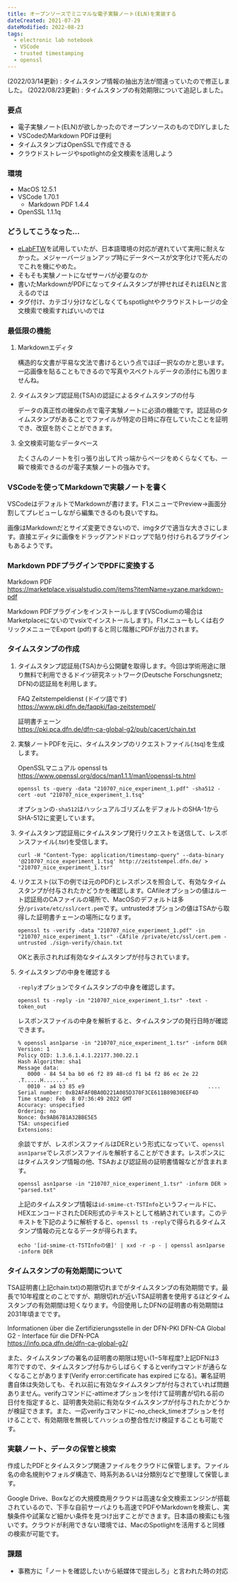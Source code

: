 ```yaml
---
title: オープンソースでミニマルな電子実験ノート(ELN)を実装する
dateCreated: 2021-07-29
dateModified: 2022-08-23
tags:
  - electronic lab notebook
  - VSCode
  - trusted timestamping
  - openssl
---
```


(2022/03/14更新) : タイムスタンプ情報の抽出方法が間違っていたので修正しました。
(2022/08/23更新) : タイムスタンプの有効期限について追記しました。

### 要点

- 電子実験ノート(ELN)が欲しかったのでオープンソースのものでDIYしました
- VSCodeのMarkdown PDFは便利
- タイムスタンプはOpenSSLで作成できる
- クラウドストレージやspotlightの全文検索を活用しよう


### 環境

- MacOS 12.5.1
- VSCode 1.70.1
  - Markdown PDF 1.4.4
- OpenSSL 1.1.1q


### どうしてこうなった...

- [eLabFTW](https://www.elabftw.net/)を試用していたが、日本語環境の対応が遅れていて実用に耐えなかった。メジャーバージョンアップ時にデータベースが文字化けで死んだのでこれを機にやめた。
- そもそも実験ノートになぜサーバが必要なのか
- 書いたMarkdownがPDFになってタイムスタンプが押せればそれはELNと言えるのでは
- タグ付け、カテゴリ分けなどしなくてもspotlightやクラウドストレージの全文検索で検索すればいいのでは


### 最低限の機能

1. Markdownエディタ

   構造的な文書が平易な文法で書けるという点でほぼ一択なのかと思います。一応画像を貼ることもできるので写真やスペクトルデータの添付にも困りませんね。

1. タイムスタンプ認証局(TSA)の認証によるタイムスタンプの付与

   データの真正性の確保の点で電子実験ノートに必須の機能です。認証局のタイムスタンプがあることでファイルが特定の日時に存在していたことを証明でき、改竄を防ぐことができます。

1. 全文検索可能なデータベース

   たくさんのノートを引っ張り出して片っ端からページをめくらなくても、一瞬で検索できるのが電子実験ノートの強みです。


### VSCodeを使ってMarkdownで実験ノートを書く

VSCodeはデフォルトでMarkdownが書けます。F1メニューでPreview->画面分割してプレビューしながら編集できるのも良いですね。

画像はMarkdownだとサイズ変更できないので、imgタグで適当な大きさにします。直接エディタに画像をドラッグアンドドロップで貼り付けられるプラグインもあるようです。


### Markdown PDFプラグインでPDFに変換する

Markdown PDF  
https://marketplace.visualstudio.com/items?itemName=yzane.markdown-pdf

Markdown PDFプラグインをインストールします(VSCodiumの場合はMarketplaceにないのでvsixでインストールします)。F1メニューもしくは右クリックメニューでExport (pdf)すると同じ階層にPDFが出力されます。


### タイムスタンプの作成

1. タイムスタンプ認証局(TSA)から公開鍵を取得します。今回は学術用途に限り無料で利用できるドイツ研究ネットワーク(Deutsche Forschungsnetz; DFN)の認証局を利用します。

   FAQ Zeitstempeldienst (ドイツ語です)  
   https://www.pki.dfn.de/faqpki/faq-zeitstempel/

   証明書チェーン  
   https://pki.pca.dfn.de/dfn-ca-global-g2/pub/cacert/chain.txt

1. 実験ノートPDFを元に、タイムスタンプのリクエストファイル(.tsq)を生成します。

   OpenSSLマニュアル openssl ts  
   https://www.openssl.org/docs/man1.1.1/man1/openssl-ts.html

   ```
   openssl ts -query -data "210707_nice_experiment_1.pdf" -sha512 -cert -out "210707_nice_experiment_1.tsq"
   ```

   オプションの`-sha512`はハッシュアルゴリズムをデフォルトのSHA-1からSHA-512に変更しています。

1. タイムスタンプ認証局にタイムスタンプ発行リクエストを送信して、レスポンスファイル(.tsr)を受信します。

   ```
   curl -H "Content-Type: application/timestamp-query" --data-binary '@210707_nice_experiment_1.tsq' http://zeitstempel.dfn.de/ > "210707_nice_experiment_1.tsr"
   ```

1. リクエスト(以下の例では元のPDF)とレスポンスを照合して、有効なタイムスタンプが付与されたかどうかを確認します。CAfileオプションの値はルート認証局のCAファイルの場所で、MacOSのデフォルトは多分`/private/etc/ssl/cert.pem`です。untrustedオプションの値はTSAから取得した証明書チェーンの場所になります。

   ```
   openssl ts -verify -data "210707_nice_experiment_1.pdf" -in "210707_nice_experiment_1.tsr" -CAfile /private/etc/ssl/cert.pem -untrusted ./sign-verify/chain.txt
   ```

   OKと表示されれば有効なタイムスタンプが付与されています。

1. タイムスタンプの中身を確認する

   `-reply`オプションでタイムスタンプの中身を確認します。

   ```
   openssl ts -reply -in "210707_nice_experiment_1.tsr" -text -token_out
   ```

   レスポンスファイルの中身を解析すると、タイムスタンプの発行日時が確認できます。

   ```shell-session
   % openssl asn1parse -in "210707_nice_experiment_1.tsr" -inform DER
   Version: 1
   Policy OID: 1.3.6.1.4.1.22177.300.22.1
   Hash Algorithm: sha1
   Message data:
      0000 - 84 54 ba b0 e6 f2 89 48-cd f1 b4 f2 86 ec 2e 22   .T.....H......."
      0010 - a4 b3 85 e9                                       ....
   Serial number: 0xB2AFAF0BA0D221A085D370F3CE611B89B30EEF4D
   Time stamp: Feb  8 07:36:49 2022 GMT
   Accuracy: unspecified
   Ordering: no
   Nonce: 0x9AB67B1A32BBE5E5
   TSA: unspecified
   Extensions:
   ```

   余談ですが、レスポンスファイルはDERという形式になっていて、`openssl asn1parse`でレスポンスファイルを解析することができます。レスポンスにはタイムスタンプ情報の他、TSAおよび認証局の証明書情報などが含まれます。

   ```shell
   openssl asn1parse -in "210707_nice_experiment_1.tsr" -inform DER > "parsed.txt"
   ```

   上記のタイムスタンプ情報は`id-smime-ct-TSTInfo`というフィールドに、HEXエンコードされたDER形式のテキストとして格納されています。このテキストを下記のように解析すると、`openssl ts -reply`で得られるタイムスタンプ情報の元となるデータが得られます。

   ```shell
   echo '[id-smime-ct-TSTInfoの値]' | xxd -r -p - | openssl asn1parse -inform DER
   ```


### タイムスタンプの有効期間について

TSA証明書(上記chain.txt)の期限切れまでがタイムスタンプの有効期間です。最長で10年程度とのことですが、期限切れが近いTSA証明書を使用するほどタイムスタンプの有効期間は短くなります。今回使用したDFNの証明書の有効期間は2031年頃までです。

Informationen über die Zertifizierungsstelle in der DFN-PKI DFN-CA Global G2 - Interface für die DFN-PCA  
https://info.pca.dfn.de/dfn-ca-global-g2/

また、タイムスタンプの署名の証明書の期限は短い(1−5年程度?上記DFNは3年?)ですので、タイムスタンプ付与からしばらくするとverifyコマンドが通らなくなることがあります(Verify error:certificate has expired になる)。署名証明書自体は失効しても、それ以前に有効なタイムスタンプが付与されていれば問題ありません。verifyコマンドに-attimeオプションを付けて証明書が切れる前の日付を指定すると、証明書失効前に有効なタイムスタンプが付与されたかどうかが検証できます。また、一応verifyコマンドに-no\_check\_timeオプションを付けることで、有効期限を無視してハッシュの整合性だけ検証することも可能です。



### 実験ノート、データの保管と検索

作成したPDFとタイムスタンプ関連ファイルをクラウドに保管します。ファイル名の命名規則やフォルダ構造で、時系列あるいは分類別などで整理して保管します。

Google Drive、Boxなどの大規模商用クラウドは高速な全文検索エンジンが搭載されているので、下手な自前サーバよりも高速でPDFやMarkdownを検索し、実験条件や試薬など細かい条件を見つけ出すことができます。日本語の検索にも強いです。クラウドが利用できない環境では、MacのSpotlightを活用すると同様の検索が可能です。



### 課題

- 事務方に「ノートを確認したいから紙媒体で提出しろ」と言われた時の対応